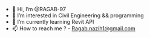 - 👋 Hi, I’m @RAGAB-97
- 👀 I’m interested in Civil Engineering && programming
- 🌱 I’m currently learning Revit API
- 📫 How to reach me ? - Ragab.nazih1@gmail.com

<!---
RAGAB-97/RAGAB-97 is a ✨ special ✨ repository because its `README.md` (this file) appears on your GitHub profile.
You can click the Preview link to take a look at your changes.
--->

